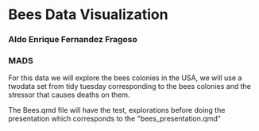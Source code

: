 # Bees Data Visualization
### Aldo Enrique Fernandez Fragoso
### MADS

For this data we will explore the bees colonies in the USA, we will use a twodata set from tidy tuesday 
corresponding to the bees colonies and the stressor that causes deaths on them.

The Bees.qmd file will have the test, explorations before doing the presentation which corresponds to the "bees_presentation.qmd"

